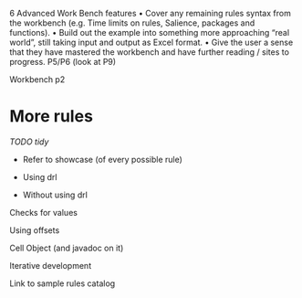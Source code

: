 6 Advanced Work Bench features	•	Cover any remaining rules syntax from the workbench (e.g. Time limits on rules, Salience, packages and functions).
•	Build out the example into something more approaching “real world”, still taking input and output as Excel format.
•	Give the user a sense that they have mastered the workbench and have further reading / sites to progress.	P5/P6 (look at P9)

Workbench p2

# More rules

_TODO tidy_

* Refer to showcase (of every possible rule)

* Using drl
* Without using drl

Checks for values

Using offsets

Cell Object (and javadoc on it)

Iterative development

Link to sample rules catalog

